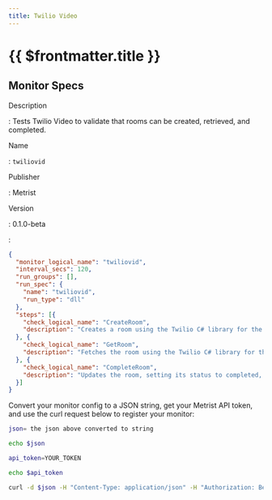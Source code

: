 ```yaml
---
title: Twilio Video
---
```


# {{ $frontmatter.title }}

## Monitor Specs

Description

: Tests Twilio Video to validate that rooms can be created, retrieved, and completed.

Name

: `twiliovid`

Publisher

: Metrist

Version

: 0.1.0-beta

: &nbsp;


<!--@include: /parts/_1.md-->


<!--@include: /parts/_2.md-->


<!--@include: /parts/_3.md-->





<!--@include: /parts/_4.md-->


```json
{
  "monitor_logical_name": "twiliovid",
  "interval_secs": 120,
  "run_groups": [],
  "run_spec": {
    "name": "twiliovid",
    "run_type": "dll"
  },
  "steps": [{
    "check_logical_name": "CreateRoom",
    "description": "Creates a room using the Twilio C# library for the REST API."
  }, {
    "check_logical_name": "GetRoom",
    "description": "Fetches the room using the Twilio C# library for the REST API."
  }, {
    "check_logical_name": "CompleteRoom",
    "description": "Updates the room, setting its status to completed, using the Twilio C# library for the REST API."
  }]
}
```




Convert your monitor config to a JSON string, get your Metrist API token, and use the curl request below to register your monitor:

```sh
json= the json above converted to string

echo $json

api_token=YOUR_TOKEN

echo $api_token

curl -d $json -H "Content-Type: application/json" -H "Authorization: Bearer $api_token" 'https://app.metrist.io/api/v0/monitor-config'

```

<!--@include: /parts/tips_api.md-->


<!--@include: /parts/_5.md-->


<!--@include: /parts/result.md-->
